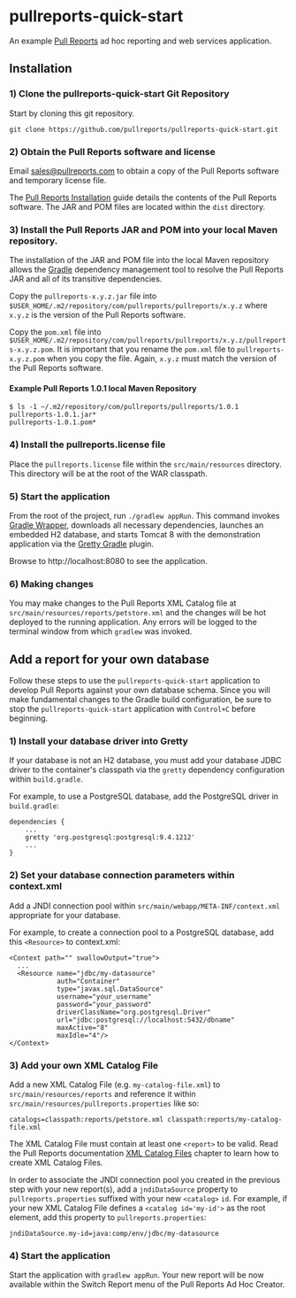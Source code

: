 # pullreports-quick-start
An example [Pull Reports](https://www.pullreports.com) ad hoc reporting and web services application.

## Installation

### 1) Clone the pullreports-quick-start Git Repository

Start by cloning this git repository.

`git clone https://github.com/pullreports/pullreports-quick-start.git`

### 2) Obtain the Pull Reports software and license

Email sales@pullreports.com to obtain a copy of the Pull Reports software and temporary license file.

The [Pull Reports Installation](https://www.pullreports.com/docs/latest/installation.html) guide details the contents of the Pull Reports software. The JAR and POM files are located within the `dist` directory.

### 3) Install the Pull Reports JAR and POM into your local Maven repository.

The installation of the JAR and POM file into the local Maven repository allows the [Gradle](https://gradle.org) dependency management tool to resolve the Pull Reports JAR and all of its transitive dependencies.

Copy the `pullreports-x.y.z.jar` file into `$USER_HOME/.m2/repository/com/pullreports/pullreports/x.y.z` where `x.y.z` is the version of the Pull Reports software.

Copy the `pom.xml` file into `$USER_HOME/.m2/repository/com/pullreports/pullreports/x.y.z/pullreports-x.y.z.pom`. It is important that you rename the `pom.xml` file to `pullreports-x.y.z.pom` when you copy the file. Again, `x.y.z` must match the version of the Pull Reports software. 

#### Example Pull Reports 1.0.1 local Maven Repository

    $ ls -1 ~/.m2/repository/com/pullreports/pullreports/1.0.1
    pullreports-1.0.1.jar*
    pullreports-1.0.1.pom*


### 4) Install the pullreports.license file

Place the `pullreports.license` file within the `src/main/resources` directory. This directory will be at the root of the WAR classpath. 

### 5) Start the application

From the root of the project, run `./gradlew appRun`. This command invokes [Gradle Wrapper](https://docs.gradle.org/current/userguide/gradle_wrapper.html), downloads all necessary dependencies, launches an embedded H2 database, and starts Tomcat 8 with the demonstration application via the [Gretty Gradle](http://akhikhl.github.io/gretty-doc/index.html) plugin.

Browse to http://localhost:8080 to see the application.

### 6) Making changes

You may make changes to the Pull Reports XML Catalog file at `src/main/resources/reports/petstore.xml` and the changes will be hot deployed to the running application. Any errors will be logged to the terminal window from which `gradlew` was invoked. 

## Add a report for your own database

Follow these steps to use the `pullreports-quick-start` application to develop Pull Reports against your own database schema. Since you will make fundamental changes to the Gradle build configuration, be sure to stop the `pullreports-quick-start` application with `Control+C` before beginning.

### 1) Install your database driver into Gretty

If your database is not an H2 database, you must add your database JDBC driver to the container's classpath via the `gretty` dependency configuration within `build.gradle`. 

For example, to use a PostgreSQL database, add the PostgreSQL driver in `build.gradle`:

    dependencies {
        ... 
        gretty 'org.postgresql:postgresql:9.4.1212'
        ...
    }
    
### 2) Set your database connection parameters within context.xml

Add a JNDI connection pool within `src/main/webapp/META-INF/context.xml` appropriate for your database.

For example, to create a connection pool to a PostgreSQL database, add this `<Resource>` to context.xml:

    <Context path="" swallowOutput="true">
      ...
      <Resource name="jdbc/my-datasource"
                auth="Container"
                type="javax.sql.DataSource"
                username="your_username"
                password="your_password"
                driverClassName="org.postgresql.Driver"
                url="jdbc:postgresql://localhost:5432/dbname"
                maxActive="8"
                maxIdle="4"/>
    </Context>
    
### 3) Add your own XML Catalog File

Add a new XML Catalog File (e.g. `my-catalog-file.xml`) to `src/main/resources/reports` and reference it within `src/main/resources/pullreports.properties` like so:

    catalogs=classpath:reports/petstore.xml classpath:reports/my-catalog-file.xml

The XML Catalog File must contain at least one `<report>` to be valid. Read the Pull Reports documentation [XML Catalog Files](https://www.pullreports.com/docs/latest/catalog-files.html) chapter to learn how to create XML Catalog Files.

In order to associate the JNDI connection pool you created in the previous step with your new report(s), add a `jndiDataSource` property to `pullreports.properties` suffixed with your new `<catalog>` `id`. For example, if your new XML Catalog File defines a `<catalog id='my-id'>` as the root element, add this property to `pullreports.properties`:

    jndiDataSource.my-id=java:comp/env/jdbc/my-datasource
 
### 4) Start the application

Start the application with `gradlew appRun`. Your new report will be now available within the Switch Report menu of the Pull Reports Ad Hoc Creator.
